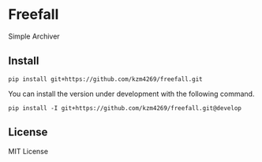 # Freefall
Simple Archiver

## Install

```
pip install git+https://github.com/kzm4269/freefall.git
```

You can install the version under development with the following command.

```
pip install -I git+https://github.com/kzm4269/freefall.git@develop
```

## License

MIT License

